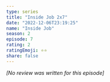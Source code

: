 ```yaml
---
type: series
title: "Inside Job 2x7"
date: "2022-12-06T23:19:25"
name: "Inside Job"
season: 2
episode: 7
rating: 2
ratingEmoji: ⭐️⭐️
share: false
---
```


_[No review was written for this episode]_
